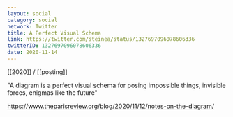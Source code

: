 ```yaml
---
layout: social
category: social
network: Twitter
title: A Perfect Visual Schema
link: https://twitter.com/steinea/status/1327697096078606336
twitterID: 1327697096078606336
date: 2020-11-14
---
```


[[2020]] / [[posting]]

"A diagram is a perfect visual schema for posing impossible things, invisible forces, enigmas like the future"

<https://www.theparisreview.org/blog/2020/11/12/notes-on-the-diagram/>
